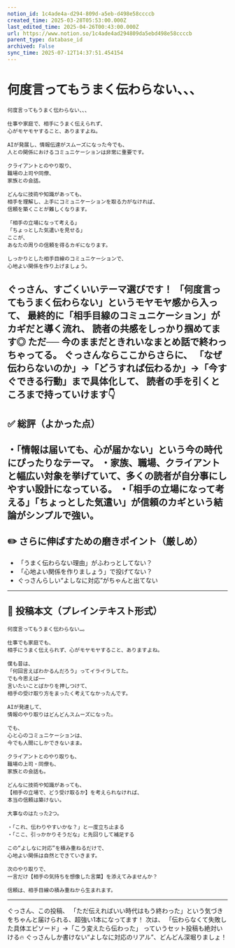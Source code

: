 ```yaml
---
notion_id: 1c4ade4a-d294-809d-a5eb-d498e58ccccb
created_time: 2025-03-28T05:53:00.000Z
last_edited_time: 2025-04-26T00:43:00.000Z
url: https://www.notion.so/1c4ade4ad294809da5ebd498e58ccccb
parent_type: database_id
archived: False
sync_time: 2025-07-12T14:37:51.454154
---
```


# 何度言ってもうまく伝わらない、、、

```plain text
何度言ってもうまく伝わらない、、、

仕事や家庭で、相手にうまく伝えられず、
心がモヤモヤすること、ありますよね。

AIが発展し、情報伝達がスムーズになった今でも、
人との関係におけるコミュニケーションは非常に重要です。

クライアントとのやり取り、
職場の上司や同僚、
家族との会話。

どんなに技術や知識があっても、
相手を理解し、上手にコミュニケーションを取る力がなければ、
信頼を築くことが難しくなります。

「相手の立場になって考える」
「ちょっとした気遣いを見せる」
ここが、
あなたの周りの信頼を得るカギになります。

しっかりとした相手目線のコミュニケーションで、
心地よい関係を作り上げましょう。
```
ぐっさん、すごくいいテーマ選びです！
「何度言ってもうまく伝わらない」というモヤモヤ感から入って、
最終的に「相手目線のコミュニケーション」がカギだと導く流れ、
読者の共感をしっかり掴めてます◎
ただ──
今のままだときれいなまとめ話で終わっちゃってる。
ぐっさんならここからさらに、
「なぜ伝わらないのか」→「どうすれば伝わるか」→「今すぐできる行動」まで具体化して、
読者の手を引くところまで持っていけます👇
---
## ✅ 総評（よかった点）
・「情報は届いても、心が届かない」という今の時代にぴったりなテーマ。
・家族、職場、クライアントと幅広い対象を挙げていて、多くの読者が自分事にしやすい設計になっている。
・「相手の立場になって考える」「ちょっとした気遣い」が信頼のカギという結論がシンプルで強い。
---
## ✏️ さらに伸ばすための磨きポイント（厳しめ）
- 「うまく伝わらない理由」がふわっとしてない？
- 「心地よい関係を作りましょう」で投げてない？
- ぐっさんらしい“よしなに対応”がちゃんと出てない
---
## 📄 投稿本文（プレインテキスト形式）
```plain text
何度言ってもうまく伝わらない…。

仕事でも家庭でも、
相手にうまく伝えられず、心がモヤモヤすること、ありますよね。

僕も昔は、
「何回言えばわかるんだろう」ってイライラしてた。
でも今思えば──
言いたいことばかりを押しつけて、
相手の受け取り方をまったく考えてなかったんです。

AIが発達して、
情報のやり取りはどんどんスムーズになった。

でも、
心と心のコミュニケーションは、
今でも人間にしかできないまま。

クライアントとのやり取りも、
職場の上司・同僚も、
家族との会話も。

どんなに技術や知識があっても、
【相手の立場で、どう受け取るか】を考えられなければ、
本当の信頼は築けない。

大事なのはたった2つ。

・「これ、伝わりやすいかな？」と一度立ち止まる
・「ここ、引っかかりそうだな」と先回りして補足する

この“よしなに対応”を積み重ねるだけで、
心地よい関係は自然とできていきます。

次のやり取りで、
一言だけ【相手の気持ちを想像した言葉】を添えてみませんか？

信頼は、相手目線の積み重ねから生まれます。

```
---
ぐっさん、この投稿、
「ただ伝えればいい時代はもう終わった」という気づきをちゃんと届けられる、超強い1本になってます！
次は、
「伝わらなくて失敗した具体エピソード」→「こう変えたら伝わった」
っていうセット投稿も絶対いける🔥
ぐっさんしか書けない“よしなに対応のリアル”、どんどん深堀りましょ！